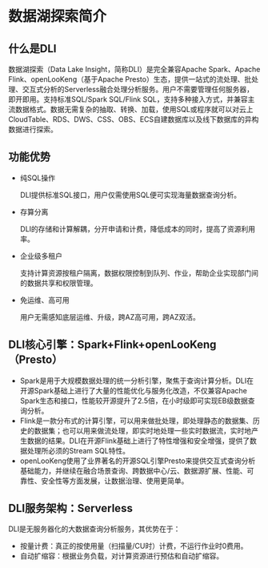 # 数据湖探索简介<a name="dli_01_0001"></a>

## 什么是DLI<a name="section118410576246"></a>

数据湖探索（Data Lake Insight，简称DLI）是完全兼容Apache Spark、Apache Flink、openLooKeng（基于Apache Presto）生态，提供一站式的流处理、批处理、交互式分析的Serverless融合处理分析服务。用户不需要管理任何服务器，即开即用。支持标准SQL/Spark SQL/Flink SQL，支持多种接入方式，并兼容主流数据格式。数据无需复杂的抽取、转换、加载，使用SQL或程序就可以对云上CloudTable、RDS、DWS、CSS、OBS、ECS自建数据库以及线下数据库的异构数据进行探索。

## 功能优势<a name="section10512281250"></a>

-   纯SQL操作

    DLI提供标准SQL接口，用户仅需使用SQL便可实现海量数据查询分析。

-   存算分离

    DLI的存储和计算解耦，分开申请和计费，降低成本的同时，提高了资源利用率。

-   企业级多租户

    支持计算资源按租户隔离，数据权限控制到队列、作业，帮助企业实现部门间的数据共享和权限管理。

-   免运维、高可用

    用户无需感知底层运维、升级，跨AZ高可用，跨AZ双活。


## DLI核心引擎：Spark+Flink+openLooKeng（Presto）<a name="section19222675412"></a>

-   Spark是用于大规模数据处理的统一分析引擎，聚焦于查询计算分析。DLI在开源Spark基础上进行了大量的性能优化与服务化改造，不仅兼容Apache Spark生态和接口，性能较开源提升了2.5倍，在小时级即可实现EB级数据查询分析。
-   Flink是一款分布式的计算引擎，可以用来做批处理，即处理静态的数据集、历史的数据集；也可以用来做流处理，即实时地处理一些实时数据流，实时地产生数据的结果。DLI在开源Flink基础上进行了特性增强和安全增强，提供了数据处理所必须的Stream SQL特性。
-   openLooKeng使用了业界著名的开源SQL引擎Presto来提供交互式查询分析基础能力，并继续在融合场景查询、跨数据中心/云、数据源扩展、性能、可靠性、安全性等方面发展，让数据治理、使用更简单。

## DLI服务架构：Serverless<a name="section128371951391"></a>

DLI是无服务器化的大数据查询分析服务，其优势在于：

-   按量计费：真正的按使用量（扫描量/CU时）计费，不运行作业时0费用。
-   自动扩缩容：根据业务负载，对计算资源进行预估和自动扩缩容。

